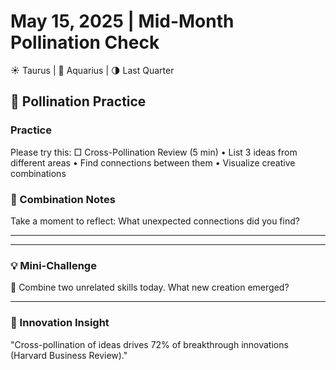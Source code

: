 # May 15, 2025 | Mid-Month Pollination Check
☀️ Taurus | 🌙 Aquarius | 🌗 Last Quarter

## 🐝 Pollination Practice

### Practice
Please try this:
□ Cross-Pollination Review (5 min)
  • List 3 ideas from different areas
  • Find connections between them
  • Visualize creative combinations

### 📝 Combination Notes
Take a moment to reflect:
What unexpected connections did you find?
_______________________
_______________________

### 💡 Mini-Challenge
🔗 Combine two unrelated skills today. What new creation emerged?
_______________________

### 💫 Innovation Insight
"Cross-pollination of ideas drives 72% of breakthrough innovations (Harvard Business Review)." 